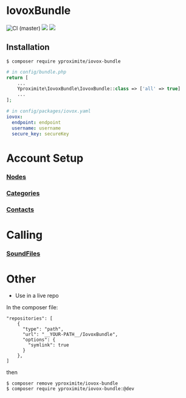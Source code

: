 # IovoxBundle
![CI (master)](https://github.com/Yproximite/IovoxBundle/workflows/CI/badge.svg)
![](https://img.shields.io/badge/php->%208.0-blue)
![](https://img.shields.io/badge/Symfony-%20%5E5.3-blue)

## Installation

```console
$ composer require yproximite/iovox-bundle
```

```php
# in config/bundle.php
return [
    ...
    Yproximite\IovoxBundle\IovoxBundle::class => ['all' => true]
    ...
];
```

```yaml
# in config/packages/iovox.yaml
iovox:
  endpoint: endpoint
  username: username
  secure_key: secureKey
```

# Account Setup
### [Nodes](doc/AccountSetup/Nodes.md)
### [Categories](doc/AccountSetup/Categories.md)
### [Contacts](doc/AccountSetup/Contacts.md)

# Calling
### [SoundFiles](doc/Calling/SoundFiles.md)

# Other

* Use in a live repo

In the composer file:
```
"repositories": [
    {
      "type": "path",
      "url": "__YOUR-PATH__/IovoxBundle",
      "options": {
        "symlink": true
      }
    },
]
```
then
```console
$ composer remove yproximite/iovox-bundle
$ composer require yproximite/iovox-bundle:@dev
```

